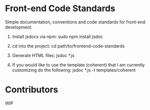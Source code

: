 Front-end Code Standards
================
Simple documentation, conventions and code standards for front-end development.

1. Install jsdocs via npm: sudo npm install jsdoc

2. cd into the project: cd path/to/frontend-code-standards

3. Generate HTML files: jsdoc *.js

4. If you would like to use the template (coherent) that I am currently customizing do the following: jsdoc *.js -t templates/coherent


Contributors
================
WIP
